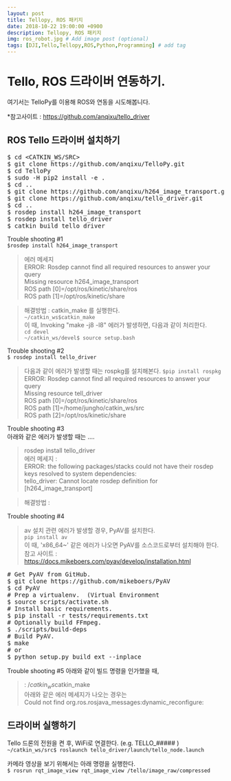 ```yaml
---
layout: post
title: Tellopy, ROS 패키지
date: 2018-10-22 19:00:00 +0900
description: Tellopy, ROS 패키지
img: ros_robot.jpg # Add image post (optional)
tags: [DJI,Tello,Tellopy,ROS,Python,Programming] # add tag
---
```


# Tello, ROS 드라이버 연동하기.   
여기서는 TelloPy를 이용해 ROS와 연동을 시도해봅니다.    

*참고사이트 : https://github.com/anqixu/tello_driver   

## ROS Tello 드라이버 설치하기   
<pre>
$ cd &lt;CATKIN_WS/SRC&gt;
$ git clone https://github.com/anqixu/TelloPy.git
$ cd TelloPy
$ sudo -H pip2 install -e .
$ cd ..
$ git clone https://github.com/anqixu/h264_image_transport.git
$ git clone https://github.com/anqixu/tello_driver.git
$ cd ..
$ rosdep install h264_image_transport
$ rosdep install tello_driver 
$ catkin build tello_driver
</pre>

Trouble shooting #1   
`$rosdep install h264_image_transport`   
> 에러 메세지   
> ERROR: Rosdep cannot find all required resources to answer your query   
> Missing resource h264_image_transport   
> ROS path [0]=/opt/ros/kinetic/share/ros   
> ROS path [1]=/opt/ros/kinetic/share   

> 해결방법 : catkin_make 를 실행한다.   
> `~/catkin_ws$catkin_make`    
이 때, Invoking "make -j8 -l8" 에러가 발생하면, 다음과 같이 처리한다.   
> `cd devel`   
>`~/catkin_ws/devel$ source setup.bash`   


Trouble shooting #2   
`$ rosdep install tello_driver`  
> 다음과 같이 에러가 발생할 때는 rospkg를 설치해본다.
> `$pip install rospkg`     
> ERROR: Rosdep cannot find all required resources to answer your query   
> Missing resource tell_driver   
> ROS path [0]=/opt/ros/kinetic/share/ros   
> ROS path [1]=/home/jungho/catkin_ws/src   
> ROS path [2]=/opt/ros/kinetic/share   

Trouble shooting #3   
아래와 같은 에러가 발생할 때는 ....   
> rosdep install tello_driver   
> 에러 메세지 :   
> ERROR: the following packages/stacks could not have their rosdep keys resolved to system dependencies:   
> tello_driver: Cannot locate rosdep definition for [h264_image_transport]   

> 해결방법 :


Trouble shooting #4   
> av 설치 관련 에러가 발생할 경우, PyAV를 설치한다.    
> `pip install av`    
> 이 때, 'x86_64~' 같은 에러가 나오면 PyAV를 소스코드로부터 설치해야 한다.   
> 참고 사이트 : https://docs.mikeboers.com/pyav/develop/installation.html   
<pre>
# Get PyAV from GitHub.   
$ git clone https://github.com/mikeboers/PyAV    
$ cd PyAV   
# Prep a virtualenv.  (Virtual Environment  
$ source scripts/activate.sh     
# Install basic requirements.   
$ pip install -r tests/requirements.txt   
# Optionally build FFmpeg.   
$ ./scripts/build-deps   
# Build PyAV.   
$ make   
# or   
$ python setup.py build_ext --inplace   
</pre>

Trouble shooting #5
아래와 같이 빌드 명령을 인가했을 때, 
> $: ~/catkin_ws$catkin_make      
아래와 같은 에러 메세지가 나오는 경우는   
> Could not find org.ros.rosjava_messages:dynamic_reconfigure:    


## 드라이버 실행하기
Tello 드론의 전원을 켠 후, WiFi로 연결한다.  (e.g. TELLO_##### )   
`~/catkin_ws/src$ roslaunch tello_driver/launch/tello_node.launch`   

카메라 영상을 보기 위해서는 아래 명령을 실행한다.    
`$ rosrun rqt_image_view rqt_image_view /tello/image_raw/compressed`   
